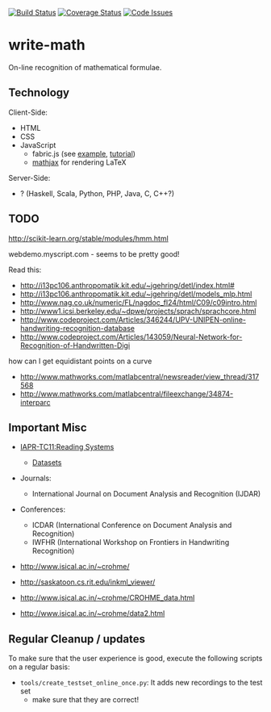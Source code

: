 [![Build Status](https://travis-ci.org/MartinThoma/write-math.svg?branch=master)](https://travis-ci.org/MartinThoma/write-math)
[![Coverage Status](https://coveralls.io/repos/MartinThoma/write-math/badge.png)](https://coveralls.io/r/MartinThoma/write-math)
[![Code Issues](http://www.quantifiedcode.com/api/v1/project/dee640dc587341a9ad8a05e6ae4471e1/badge.svg)](http://www.quantifiedcode.com/app/project/dee640dc587341a9ad8a05e6ae4471e1)

write-math
==========

On-line recognition of mathematical formulae.

## Technology
Client-Side:
* HTML
* CSS
* JavaScript
  * fabric.js (see [example](http://fabricjs.com/freedrawing/), [tutorial](http://fabricjs.com/fabric-intro-part-4/))
  * [mathjax](http://www.mathjax.org/) for rendering LaTeX

Server-Side:
* ? (Haskell, Scala, Python, PHP, Java, C, C++?)


## TODO

http://scikit-learn.org/stable/modules/hmm.html

webdemo.myscript.com - seems to be pretty good!

Read this:

* http://i13pc106.anthropomatik.kit.edu/~jgehring/detl/index.html#
* http://i13pc106.anthropomatik.kit.edu/~jgehring/detl/models_mlp.html
* http://www.nag.co.uk/numeric/FL/nagdoc_fl24/html/C09/c09intro.html
* http://www1.icsi.berkeley.edu/~dpwe/projects/sprach/sprachcore.html
* http://www.codeproject.com/Articles/346244/UPV-UNIPEN-online-handwriting-recognition-database
* http://www.codeproject.com/Articles/143059/Neural-Network-for-Recognition-of-Handwritten-Digi


how can I get equidistant points on a curve
* http://www.mathworks.com/matlabcentral/newsreader/view_thread/317568
* http://www.mathworks.com/matlabcentral/fileexchange/34874-interparc

## Important Misc

* [IAPR-TC11:Reading Systems](http://www.iapr-tc11.org/mediawiki/index.php/IAPR-TC11:Reading_Systems)
  * [Datasets](http://www.iapr-tc11.org/mediawiki/index.php/Datasets)
* Journals:
  * International Journal on Document Analysis and Recognition (IJDAR)
* Conferences:
  * ICDAR (International Conference on Document Analysis and Recognition)
  * IWFHR (International Workshop on Frontiers in Handwriting Recognition)
* http://www.isical.ac.in/~crohme/



* http://saskatoon.cs.rit.edu/inkml_viewer/
* http://www.isical.ac.in/~crohme/CROHME_data.html
* http://www.isical.ac.in/~crohme/data2.html


## Regular Cleanup / updates

To make sure that the user experience is good, execute the following scripts
on a regular basis:

* `tools/create_testset_online_once.py`: It adds new recordings to the test set
  - make sure that they are correct!